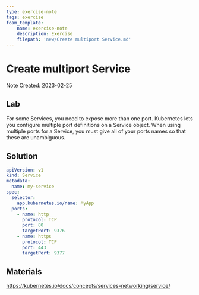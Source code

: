```yaml
---
type: exercise-note
tags: exercise
foam_template:
    name: exercise-note
    description: Exercise
    filepath: 'new/Create multiport Service.md'
---
```

# Create multiport Service
Note Created: 2023-02-25

## Lab 

For some Services, you need to expose more than one port. Kubernetes lets you configure multiple port definitions on a Service object. When using multiple ports for a Service, you must give all of your ports names so that these are unambiguous.

## Solution

```yaml
apiVersion: v1
kind: Service
metadata:
  name: my-service
spec:
  selector:
    app.kubernetes.io/name: MyApp
  ports:
    - name: http
      protocol: TCP
      port: 80
      targetPort: 9376
    - name: https
      protocol: TCP
      port: 443
      targetPort: 9377
```

## Materials
https://kubernetes.io/docs/concepts/services-networking/service/